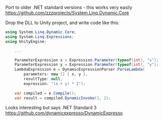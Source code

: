 Port to older .NET standard versions - this works very easily
https://github.com/zzzprojects/System.Linq.Dynamic.Core

Drop the DLL to Unity project, and write code like this:
```csharp
using System.Linq.Dynamic.Core;
using System.Linq.Expressions;
using UnityEngine;

    ...

    ParameterExpression x = Expression.Parameter(typeof(int), "x");
    ParameterExpression y = Expression.Parameter(typeof(int), "y");
    LambdaExpression e = DynamicExpressionParser.ParseLambda(
        parameters: new [] { x, y },
        resultType: null,
        expression: "(x + y) * 2");
    
    var compiled = e.Compile();
    var result = compiled.DynamicInvoke(1, 2);
```

Looks interesting but says .NET Standard 3
https://github.com/dynamicexpresso/DynamicExpresso